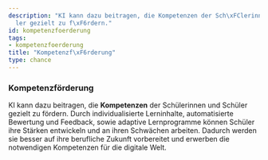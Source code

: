 ```yaml
---
description: "KI kann dazu beitragen, die Kompetenzen der Sch\xFClerinnen und Sch\xFC\
  ler gezielt zu f\xF6rdern."
id: kompetenzfoerderung
tags:
- kompetenzfoerderung
title: "Kompetenzf\xF6rderung"
type: chance
---
```



### Kompetenzförderung

KI kann dazu beitragen, die **Kompetenzen** der Schülerinnen und Schüler gezielt zu fördern. Durch individualisierte Lerninhalte, automatisierte Bewertung und Feedback, sowie adaptive Lernprogramme können Schüler ihre Stärken entwickeln und an ihren Schwächen arbeiten. Dadurch werden sie besser auf ihre berufliche Zukunft vorbereitet und erwerben die notwendigen Kompetenzen für die digitale Welt.
